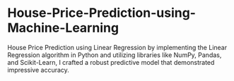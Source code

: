 # House-Price-Prediction-using-Machine-Learning
House Price Prediction using Linear Regression by implementing the Linear Regression algorithm in Python and utilizing libraries like NumPy, Pandas, and Scikit-Learn, I crafted a robust predictive model that demonstrated impressive accuracy.
